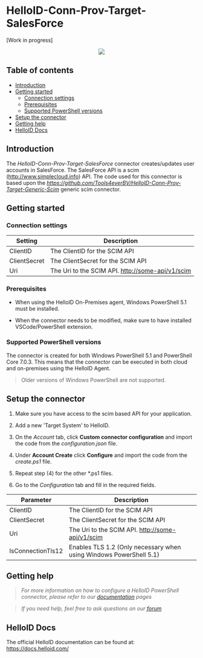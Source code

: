 # HelloID-Conn-Prov-Target-SalesForce

[Work in progress]

<p align="center">
  <img src="https://upload.wikimedia.org/wikipedia/commons/thumb/f/f9/Salesforce.com_logo.svg/1200px-Salesforce.com_logo.svg.png">
</p>

## Table of contents

- [Introduction](#Introduction)
- [Getting started](#Getting-started)
  + [Connection settings](#Connection-settings)
  + [Prerequisites](#Prerequisites)
  + [Supported PowerShell versions](#Supported-PowerShell-versions)
- [Setup the connector](#Setup-the-connector)
- [Getting help](#Getting-help)
- [HelloID Docs](#HelloID-Docs)

## Introduction

The _HelloID-Conn-Prov-Target-SalesForce_ connector creates/updates user accounts in SalesForce. The SalesForce API is a scim (http://www.simplecloud.info) API. The code used for this connector is based upon the _https://github.com/Tools4everBV/HelloID-Conn-Prov-Target-Generic-Scim_ generic scim connector.

## Getting started

### Connection settings

| Setting     | Description |
| ------------ | ----------- |
| ClientID          | The ClientID for the SCIM API                      |
| ClientSecret      | The ClientSecret for the SCIM API                  |
| Uri               | The Uri to the SCIM API. <http://some-api/v1/scim> |

### Prerequisites

- When using the HelloID On-Premises agent, Windows PowerShell 5.1 must be installed.

- When the connector needs to be modified, make sure to have installed VSCode/PowerShell extension.

### Supported PowerShell versions

The connector is created for both Windows PowerShell 5.1 and PowerShell Core 7.0.3. This means that the connector can be executed in both cloud and on-premises using the HelloID Agent.

> Older versions of Windows PowerShell are not supported.

## Setup the connector

1. Make sure you have access to the scim based API for your application.

2. Add a new 'Target System' to HelloID.

3. On the _Account_ tab, click __Custom connector configuration__ and import the code from the _configuration.json_ file.

4. Under __Account Create__ click __Configure__ and import the code from the _create.ps1_ file.

5. Repeat step (4) for the other *.ps1 files.

7. Go to the _Configuration_ tab and fill in the required fields.

| Parameter         | Description                                        |
| ----------------- | -------------------------------------------------- |
| ClientID          | The ClientID for the SCIM API                      |
| ClientSecret      | The ClientSecret for the SCIM API                  |
| Uri               | The Uri to the SCIM API. <http://some-api/v1/scim> |
| IsConnectionTls12 | Enables TLS 1.2 (Only necessary when using Windows PowerShell 5.1)        |

## Getting help

> _For more information on how to configure a HelloID PowerShell connector, please refer to our [documentation](https://docs.helloid.com/hc/en-us/articles/360012557600-Configure-a-custom-PowerShell-source-system) pages_

> _If you need help, feel free to ask questions on our [forum](https://forum.helloid.com)_

## HelloID Docs

The official HelloID documentation can be found at: https://docs.helloid.com/
